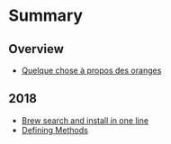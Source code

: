 # Summary

## Overview

* [Quelque chose à propos des oranges](README.md)

## 2018

* [Brew search and install in one line](brew-search-and-install-in-one-line.md)
* [Defining Methods](methods.md)

